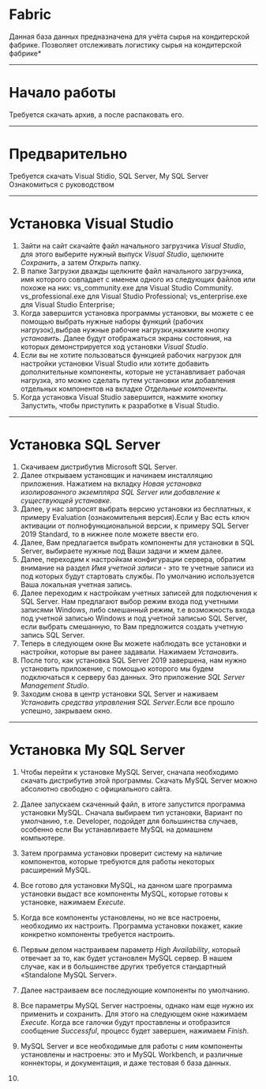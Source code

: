 # Fabric
Данная база данных предназначена для учёта сырья на кондитерской фабрике.
Позволяет отслеживать логистику сырья на кондитерской фабрике*
_________________________________________________________________________

# Начало работы
Требуется скачать архив, а после распаковать его.
_________________________________________________________________________

# Предварительно
Требуется скачать Visual Stidio, SQL Server, My SQL Server
Ознакомиться с руководством 
_________________________________________________________________________

# Установка Visual Studio
1. Зайти на сайт  скачайте файл начального загрузчика *Visual Studio*, для этого выберите нужный выпуск *Visual Studio*, щелкните *Сохранить*, а затем *Открыть* папку.
2. В папке Загрузки дважды щелкните файл начального загрузчика, имя которого совпадает с именем одного из следующих файлов или похоже на них:
   vs_community.exe для Visual Studio Community.
   vs_professional.exe для Visual Studio Professional;
   vs_enterprise.exe для Visual Studio Enterprise;
3. Когда завершится установка программы установки, вы можете с ее помощью выбрать нужные наборы функций (рабочих нагрузок),выбрав нужные рабочие нагрузки,нажмите кнопку    *установить*. Далее будут отображаться экраны состояния, на которых демонстрируется ход установки *Visual Studio*.  
4. Если вы не хотите пользоваться функцией рабочих нагрузок для настройки установки Visual Studio или хотите добавить дополнительные компоненты, которые не устанавливает    рабочая нагрузка, это можно сделать путем установки или добавления отдельных компонентов на вкладке *Отдельные компоненты*.
5. Когда установка Visual Studio завершится, нажмите кнопку Запустить, чтобы приступить к разработке в Visual Studio.
_________________________________________________________________________

# Установка SQL Server
1. Скачиваем дистрибутив Microsoft SQL Server.
2. Далее открываем установщик и начинаем инсталляцию приложения. Нажатием на вкладку *Новая установка изолированного экземпляра SQL Server или добавление к существующей установке*.
3. Далее, у нас запросят выбрать версию установки из бесплатных, к примеру Evaluation (ознакомительня версия).Если у Вас есть ключ активации от полнофункциональной версии, к примеру SQL Server 2019 Standard, то в нижнее поле можете ввести его.
4. Далее, Вам предлагается выбрать компоненты для установки в SQL Server, выбираете нужные под Ваши задачи и жмем далее.
5. Далее, переходим к настройкам конфигурации сервера, обратим внимание на раздел *Имя учетной записи* - это те учетные записи из под которых будут стартовать службы.    По умолчанию используется Ваша локальная учетная запись.
6. Далее переходим к настройкам учетных записей для подключения к SQL Server. Нам предлагают выбор режим входа под учетными записями Windows, либо смешанный режим, т.е    возможность входа под учетной записью Windows и под учетной записью SQL Server, если выбрать смешанную, то Вам предложится создать учетную запись SQL Server.
7. Теперь в следующем окне Вы можете наблюдать все установки и настройки, которые вы ранее задавали. Нажимаем *Установить*.
8. После того, как установка SQL Server 2019 завершена, нам нужно установить приложение, с помощью которого мы будем подключаться к серверу баз данных. Это приложение    *SQL Server Management Studio*.
9. Заходим снова в центр установки SQL Server и наживаем *Установить средства управления SQL Server*.Если все прошло успешно, закрываем окно.
___________________________________________________________________________

# Установка My SQL Server
1. Чтобы перейти к установке MySQL Server, сначала необходимо скачать дистрибутив этой программы. Скачать MySQL Server можно абсолютно свободно с официального сайта.
2. Далее запускаем скаченный файл, в итоге запустится программа установки MySQL. Сначала выбираем тип установки, Вариант по умолчанию, т.е. Developer, подойдет для        большинства случаев, особенно если Вы устанавливаете MySQL на домашнем компьютере.
3. Затем программа установки проверит систему на наличие компонентов, которые требуются для работы некоторых расширений MySQL.
4. Все готово для установки MySQL, на данном шаге программа установки выдаст все компоненты MySQL, которые готовы к установке, нажимаем *Execute*.
5. Когда все компоненты установлены, но не все настроены, необходимо их настроить. Программа установки покажет, какие конкретно компоненты требуется настроить.
6. Первым делом настраиваем параметр *High Availability*, который отвечает за то, как будет установлен MySQL сервер. В нашем случае, как и в большинстве других            требуется стандартный «Standalone MySQL Server».
7. Далее настраиваем все последующие компоненты по умолчанию.
8. Все параметры MySQL Server настроены, однако нам еще нужно их применить и сохранить. Для этого на следующем окне нажимаем *Execute*. Когда все галочки будут            проставлены и отобразится сообщение *Successful*, процесс будет завершен, нажимаем *Finish*.
9. MySQL Server и все необходимые для работы с ним компоненты установлены и настроены: это и MySQL Workbench, и различные коннекторы, и документация, и даже тестовая б    база данных.


9. 
